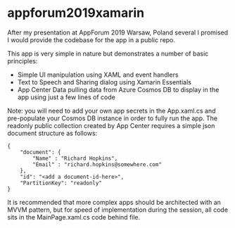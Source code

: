 # appforum2019xamarin
After my presentation at AppForum 2019 Warsaw, Poland several I promised I would provide the codebase for the app in a public repo.

This app is very simple in nature but demonstrates a number of basic principles:

* Simple UI manipulation using XAML and event handlers
* Text to Speech and Sharing dialog using Xamarin Essentials
* App Center Data pulling data from Azure Cosmos DB to display in the app using just a few lines of code

Note: you will need to add your own app secrets in the App.xaml.cs and pre-populate your Cosmos DB instance in order to fully run the app.  The readonly public collection created by App Center requires a simple json document structure as follows:

```
{
    "document": {
        "Name" : "Richard Hopkins",
        "Email" : "richard.hopkins@somewhere.com"
    },
    "id": "<add a document-id-here>",
    "PartitionKey": "readonly"
}
```

It is recommended that more complex apps should be architected with an MVVM pattern, but for speed of implementation during the session, all code sits in the MainPage.xaml.cs code behind file.

